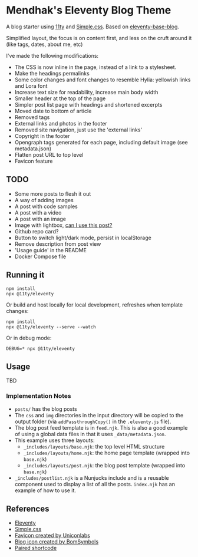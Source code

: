 # Mendhak's Eleventy Blog Theme

A blog starter using [11ty](https://github.com/11ty/eleventy) and [Simple.css](https://github.com/kevquirk/simple.css). Based on [eleventy-base-blog](https://github.com/11ty/eleventy-base-blog).

Simplified layout, the focus is on content first, and less on the cruft around it (like tags, dates, about me, etc)

I've made the following modifications:

* The CSS is now inline in the page, instead of a link to a stylesheet.
* Make the headings permalinks
* Some color changes and font changes to resemble Hylia: yellowish links and Lora font
* Increase text size for readability, increase main body width
* Smaller header at the top of the page
* Simpler post list page with headings and shortened excerpts
* Moved date to bottom of article
* Removed tags
* External links and photos in the footer
* Removed site navigation, just use the 'external links'
* Copyright in the footer
* Opengraph tags generated for each page, including default image (see metadata.json)
* Flatten post URL to top level
* Favicon feature

## TODO

- Some more posts to flesh it out
- A way of adding images
- A post with code samples
- A post with a video
- A post with an image
- Image with lightbox, [can I use this post?](https://www.markllobrera.com/posts/eleventy-building-image-gallery-photoswipe/)
- Github repo card?
- Button to switch light/dark mode, persist in localStorage
- Remove description from post view
- 'Usage guide' in the README
- Docker Compose file


## Running it


```
npm install
npx @11ty/eleventy
```

Or build and host locally for local development, refreshes when template changes:

```
npm install
npx @11ty/eleventy --serve --watch
```

Or in debug mode:

```
DEBUG=* npx @11ty/eleventy
```

## Usage

TBD



### Implementation Notes

- `posts/` has the blog posts
- The `css` and `img` directories in the input directory will be copied to the output folder (via `addPassthroughCopy()` in the `.eleventy.js` file).
- The blog post feed template is in `feed.njk`. This is also a good example of using a global data files in that it uses `_data/metadata.json`.
- This example uses three layouts:
  - `_includes/layouts/base.njk`: the top level HTML structure
  - `_includes/layouts/home.njk`: the home page template (wrapped into `base.njk`)
  - `_includes/layouts/post.njk`: the blog post template (wrapped into `base.njk`)
- `_includes/postlist.njk` is a Nunjucks include and is a reusable component used to display a list of all the posts. `index.njk` has an example of how to use it.


##  References

- [Eleventy](https://www.11ty.dev/docs/)
- [Simple.css](https://github.com/kevquirk/simple.css/wiki)
- [Favicon created by Uniconlabs](https://www.flaticon.com/free-icons/website)
- [Blog icon created by BomSymbols](https://www.flaticon.com/free-icons/blog)
- [Paired shortcode](https://www.markllobrera.com/posts/eleventy-paired-shortcodes-and-markdown-rendering/)
